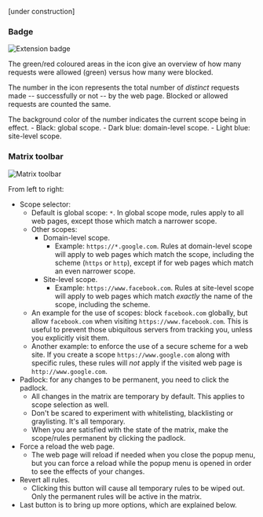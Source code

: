 [under construction]

### Badge
![Extension badge](https://raw.github.com/gorhill/httpswitchboard/master/doc/img/popupmenu-badge-1.png)

The green/red coloured areas in the icon give an overview of how many requests were allowed (green) versus how many were blocked.

The number in the icon represents the total number of *distinct* requests made -- successfully or not -- by the web page. Blocked or allowed requests are counted the same.

The background color of the number indicates the current scope being in effect.
    - Black: global scope.
    - Dark blue: domain-level scope.
    - Light blue: site-level scope.

### Matrix toolbar

![Matrix toolbar](https://raw.github.com/gorhill/httpswitchboard/master/doc/img/popupmenu-toolbar-1.png)

From left to right:
* Scope selector:
    - Default is global scope: `*`. In global scope mode, rules apply to all web pages, except those which match a narrower scope.
    - Other scopes:
        * Domain-level scope.
            - Example: `https://*.google.com`. Rules at domain-level scope will apply to web pages which match the scope, including the scheme (`https` or `http`), except if for web pages which match an even narrower scope.
        * Site-level scope.
            - Example: `https://www.facebook.com`. Rules at site-level scope will apply to web pages which match *exactly* the name of the scope, including the scheme.
    - An example for the use of scopes: block `facebook.com` globally, but allow `facebook.com` when visiting `https://www.facebook.com`. This is useful to prevent those ubiquitous servers from tracking you, unless you explicitly visit them.
    - Another example: to enforce the use of a secure scheme for a web site. If you create a scope `https://www.google.com` along with specific rules, these rules will *not* apply if the visited web page is `http://www.google.com`.
* Padlock: for any changes to be permanent, you need to click the padlock.
    - All changes in the matrix are temporary by default. This applies to scope selection as well.
    - Don't be scared to experiment with whitelisting, blacklisting or graylisting. It's all temporary.
    - When you are satisfied with the state of the matrix, make the scope/rules permanent by clicking the padlock.
* Force a reload the web page.
    - The web page will reload if needed when you close the popup menu, but you can force a reload while the popup menu is opened in order to see the effects of your changes.
* Revert all rules.
    - Clicking this button will cause all temporary rules to be wiped out. Only the permanent rules will be active in the matrix.
* Last button is to bring up more options, which are explained below.
    